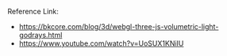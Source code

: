 Reference Link:

- https://bkcore.com/blog/3d/webgl-three-js-volumetric-light-godrays.html
- https://www.youtube.com/watch?v=UoSUX1KNiIU
